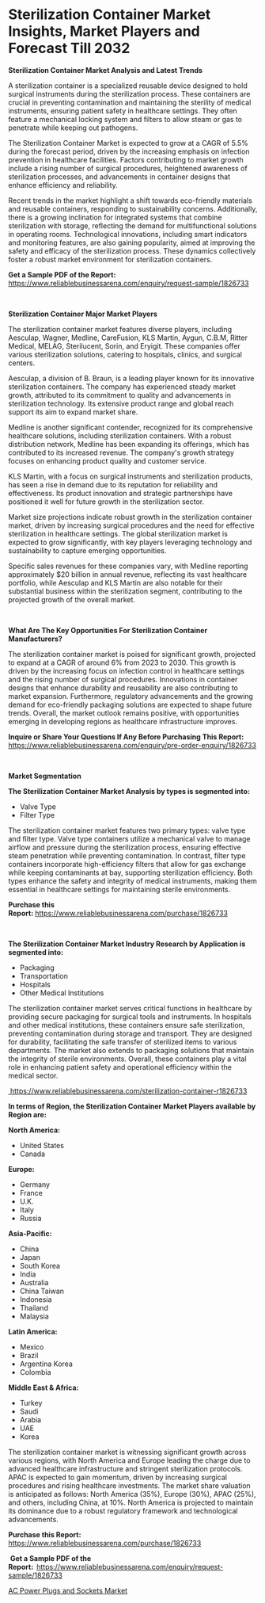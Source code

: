 <p><h1>Sterilization Container Market Insights, Market Players and Forecast Till 2032</h1></p><p><strong>Sterilization Container Market Analysis and Latest Trends</strong></p>
<p><p>A sterilization container is a specialized reusable device designed to hold surgical instruments during the sterilization process. These containers are crucial in preventing contamination and maintaining the sterility of medical instruments, ensuring patient safety in healthcare settings. They often feature a mechanical locking system and filters to allow steam or gas to penetrate while keeping out pathogens.</p><p>The Sterilization Container Market is expected to grow at a CAGR of 5.5% during the forecast period, driven by the increasing emphasis on infection prevention in healthcare facilities. Factors contributing to market growth include a rising number of surgical procedures, heightened awareness of sterilization processes, and advancements in container designs that enhance efficiency and reliability. </p><p>Recent trends in the market highlight a shift towards eco-friendly materials and reusable containers, responding to sustainability concerns. Additionally, there is a growing inclination for integrated systems that combine sterilization with storage, reflecting the demand for multifunctional solutions in operating rooms. Technological innovations, including smart indicators and monitoring features, are also gaining popularity, aimed at improving the safety and efficacy of the sterilization process. These dynamics collectively foster a robust market environment for sterilization containers.</p></p>
<p><strong>Get a Sample PDF of the Report:&nbsp;</strong> <a href="https://www.reliablebusinessarena.com/enquiry/request-sample/1826733?utm_campaign=2458&utm_medium=2&utm_source=Github&utm_content=ia&utm_term=18022025&utm_id=sterilization-container">https://www.reliablebusinessarena.com/enquiry/request-sample/1826733</a></p>
<p>&nbsp;</p>
<p><strong>Sterilization Container Major Market Players</strong></p>
<p><p>The sterilization container market features diverse players, including Aesculap, Wagner, Medline, CareFusion, KLS Martin, Aygun, C.B.M, Ritter Medical, MELAG, Sterilucent, Sorin, and Eryigit. These companies offer various sterilization solutions, catering to hospitals, clinics, and surgical centers.</p><p>Aesculap, a division of B. Braun, is a leading player known for its innovative sterilization containers. The company has experienced steady market growth, attributed to its commitment to quality and advancements in sterilization technology. Its extensive product range and global reach support its aim to expand market share.</p><p>Medline is another significant contender, recognized for its comprehensive healthcare solutions, including sterilization containers. With a robust distribution network, Medline has been expanding its offerings, which has contributed to its increased revenue. The company's growth strategy focuses on enhancing product quality and customer service.</p><p>KLS Martin, with a focus on surgical instruments and sterilization products, has seen a rise in demand due to its reputation for reliability and effectiveness. Its product innovation and strategic partnerships have positioned it well for future growth in the sterilization sector.</p><p>Market size projections indicate robust growth in the sterilization container market, driven by increasing surgical procedures and the need for effective sterilization in healthcare settings. The global sterilization market is expected to grow significantly, with key players leveraging technology and sustainability to capture emerging opportunities.</p><p>Specific sales revenues for these companies vary, with Medline reporting approximately $20 billion in annual revenue, reflecting its vast healthcare portfolio, while Aesculap and KLS Martin are also notable for their substantial business within the sterilization segment, contributing to the projected growth of the overall market.</p></p>
<p>&nbsp;</p>
<p><strong>What Are The Key Opportunities For Sterilization Container Manufacturers?</strong></p>
<p><p>The sterilization container market is poised for significant growth, projected to expand at a CAGR of around 6% from 2023 to 2030. This growth is driven by the increasing focus on infection control in healthcare settings and the rising number of surgical procedures. Innovations in container designs that enhance durability and reusability are also contributing to market expansion. Furthermore, regulatory advancements and the growing demand for eco-friendly packaging solutions are expected to shape future trends. Overall, the market outlook remains positive, with opportunities emerging in developing regions as healthcare infrastructure improves.</p></p>
<p><strong>Inquire or Share Your Questions If Any Before Purchasing This Report:</strong> <a href="https://www.reliablebusinessarena.com/enquiry/pre-order-enquiry/1826733?utm_campaign=2458&utm_medium=2&utm_source=Github&utm_content=ia&utm_term=18022025&utm_id=sterilization-container">https://www.reliablebusinessarena.com/enquiry/pre-order-enquiry/1826733</a></p>
<p>&nbsp;</p>
<p><strong>Market Segmentation</strong></p>
<p><strong>The Sterilization Container Market Analysis by types is segmented into:</strong></p>
<p><ul><li>Valve Type</li><li>Filter Type</li></ul></p>
<p><p>The sterilization container market features two primary types: valve type and filter type. Valve type containers utilize a mechanical valve to manage airflow and pressure during the sterilization process, ensuring effective steam penetration while preventing contamination. In contrast, filter type containers incorporate high-efficiency filters that allow for gas exchange while keeping contaminants at bay, supporting sterilization efficiency. Both types enhance the safety and integrity of medical instruments, making them essential in healthcare settings for maintaining sterile environments.</p></p>
<p><strong>Purchase this Report:&nbsp;</strong><a href="https://www.reliablebusinessarena.com/purchase/1826733?utm_campaign=2458&utm_medium=2&utm_source=Github&utm_content=ia&utm_term=18022025&utm_id=sterilization-container">https://www.reliablebusinessarena.com/purchase/1826733</a></p>
<p>&nbsp;</p>
<p><strong>The Sterilization Container Market Industry Research by Application is segmented into:</strong></p>
<p><ul><li>Packaging</li><li>Transportation</li><li>Hospitals</li><li>Other Medical Institutions</li></ul></p>
<p><p>The sterilization container market serves critical functions in healthcare by providing secure packaging for surgical tools and instruments. In hospitals and other medical institutions, these containers ensure safe sterilization, preventing contamination during storage and transport. They are designed for durability, facilitating the safe transfer of sterilized items to various departments. The market also extends to packaging solutions that maintain the integrity of sterile environments. Overall, these containers play a vital role in enhancing patient safety and operational efficiency within the medical sector.</p></p>
<p><a href="https://www.reliablebusinessarena.com/sterilization-container-r1826733?utm_campaign=2458&utm_medium=2&utm_source=Github&utm_content=ia&utm_term=18022025&utm_id=sterilization-container">&nbsp;https://www.reliablebusinessarena.com/sterilization-container-r1826733</a></p>
<p><strong>In terms of Region, the Sterilization Container Market Players available by Region are:</strong></p>
<p>
    <p> <strong> North America: </strong>
        <ul>
            <li>United States</li>
            <li>Canada</li>
        </ul>
        </p> 
    <p> <strong> Europe: </strong>
        <ul>
            <li>Germany</li>
            <li>France</li>
            <li>U.K.</li>
            <li>Italy</li>
            <li>Russia</li>
        </ul>
        </p> 
    <p> <strong> Asia-Pacific: </strong>
        <ul>
            <li>China</li>
            <li>Japan</li>
            <li>South Korea</li>
            <li>India</li>
            <li>Australia</li>
            <li>China Taiwan</li>
            <li>Indonesia</li>
            <li>Thailand</li>
            <li>Malaysia</li>
        </ul>
        </p> 
    <p> <strong> Latin America: </strong>
        <ul>
            <li>Mexico</li>
            <li>Brazil</li>
            <li>Argentina Korea</li>
            <li>Colombia</li>
        </ul>
        </p> 
    <p> <strong> Middle East & Africa: </strong>
        <ul>
            <li>Turkey</li>
            <li>Saudi</li>
            <li>Arabia</li>
            <li>UAE</li>
            <li>Korea</li>
        </ul>
    </p>
    </p>
<p><p>The sterilization container market is witnessing significant growth across various regions, with North America and Europe leading the charge due to advanced healthcare infrastructure and stringent sterilization protocols. APAC is expected to gain momentum, driven by increasing surgical procedures and rising healthcare investments. The market share valuation is anticipated as follows: North America (35%), Europe (30%), APAC (25%), and others, including China, at 10%. North America is projected to maintain its dominance due to a robust regulatory framework and technological advancements.</p></p>
<p><strong>Purchase this Report: </strong><a href="https://www.reliablebusinessarena.com/purchase/1826733?utm_campaign=2458&utm_medium=2&utm_source=Github&utm_content=ia&utm_term=18022025&utm_id=sterilization-container">https://www.reliablebusinessarena.com/purchase/1826733</a></p>
<p>&nbsp;<strong>Get a Sample PDF of the Report:&nbsp;&nbsp;</strong><a href="https://www.reliablebusinessarena.com/enquiry/request-sample/1826733?utm_campaign=2458&utm_medium=2&utm_source=Github&utm_content=ia&utm_term=18022025&utm_id=sterilization-container">https://www.reliablebusinessarena.com/enquiry/request-sample/1826733</a></p>
<p><strong></strong></p>
<p><p><a href="https://github.com/nabadeneme/Market-Research-Report-List-1/blob/main/ac-power-plugs-and-sockets-market.md?utm_campaign=2458&utm_medium=2&utm_source=Github&utm_content=ia&utm_term=18022025&utm_id=sterilization-container">AC Power Plugs and Sockets Market</a></p></p>